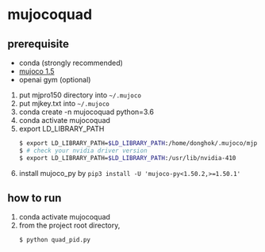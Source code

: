 # mujocoquad

## prerequisite

- conda (strongly recommended)
- [mujoco 1.5](http://www.mujoco.org/)
- openai gym (optional)

1. put mjpro150 directory into ```~/.mujoco```
2. put mjkey.txt into ```~/.mujoco```
3. conda create -n mujocoquad python=3.6
4. conda activate mujocoquad 
5. export LD_LIBRARY_PATH
    ```sh
    $ export LD_LIBRARY_PATH=$LD_LIBRARY_PATH:/home/donghok/.mujoco/mjpro150/bin
    $ # check your nvidia driver version 
    $ export LD_LIBRARY_PATH=$LD_LIBRARY_PATH:/usr/lib/nvidia-410 
    ```
6. install mujoco_py by ```pip3 install -U 'mujoco-py<1.50.2,>=1.50.1'```


## how to run 

1. conda activate mujocoquad
2. from the project root directory, 
    ```sh
    $ python quad_pid.py
    ```